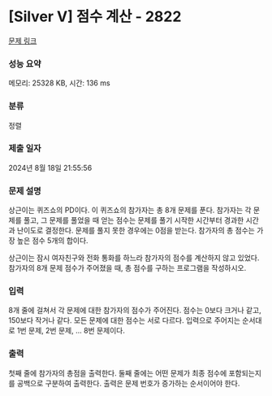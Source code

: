 # [Silver V] 점수 계산 - 2822 

[문제 링크](https://www.acmicpc.net/problem/2822) 

### 성능 요약

메모리: 25328 KB, 시간: 136 ms

### 분류

정렬

### 제출 일자

2024년 8월 18일 21:55:56

### 문제 설명

<p>상근이는 퀴즈쇼의 PD이다. 이 퀴즈쇼의 참가자는 총 8개 문제를 푼다. 참가자는 각 문제를 풀고, 그 문제를 풀었을 때 얻는 점수는 문제를 풀기 시작한 시간부터 경과한 시간과 난이도로 결정한다. 문제를 풀지 못한 경우에는 0점을 받는다. 참가자의 총 점수는 가장 높은 점수 5개의 합이다. </p>

<p>상근이는 잠시 여자친구와 전화 통화를 하느라 참가자의 점수를 계산하지 않고 있었다. 참가자의 8개 문제 점수가 주어졌을 때, 총 점수를 구하는 프로그램을 작성하시오.</p>

### 입력 

 <p>8개 줄에 걸쳐서 각 문제에 대한 참가자의 점수가 주어진다. 점수는 0보다 크거나 같고, 150보다 작거나 같다. 모든 문제에 대한 점수는 서로 다르다. 입력으로 주어지는 순서대로 1번 문제, 2번 문제, ... 8번 문제이다.</p>

### 출력 

 <p>첫째 줄에 참가자의 총점을 출력한다. 둘째 줄에는 어떤 문제가 최종 점수에 포함되는지를 공백으로 구분하여 출력한다. 출력은 문제 번호가 증가하는 순서이어야 한다.</p>

